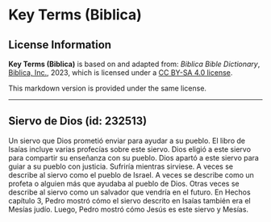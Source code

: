 # Key Terms (Biblica)

## License Information

**Key Terms (Biblica)** is based on and adapted from: _Biblica Bible Dictionary_, [Biblica, Inc.](https://www.biblica.com/), 2023, which is licensed under a [CC BY-SA 4.0 license](https://creativecommons.org/licenses/by-sa/4.0/legalcode.en).

This markdown version is provided under the same license.



--------------------------------

## Siervo de Dios (id: 232513)

Un siervo que Dios prometió enviar para ayudar a su pueblo. El libro de Isaías incluye varias profecías sobre este siervo. Dios eligió a este siervo para compartir su enseñanza con su pueblo. Dios apartó a este siervo para guiar a su pueblo con justicia. Sufriría mientras sirviese. A veces se describe al siervo como el pueblo de Israel. A veces se describe como un profeta o alguien más que ayudaba al pueblo de Dios. Otras veces se describe al siervo como un salvador que vendría en el futuro. En Hechos capítulo 3, Pedro mostró cómo el siervo descrito en Isaías también era el Mesías judío. Luego, Pedro mostró cómo Jesús es este siervo y Mesías.



